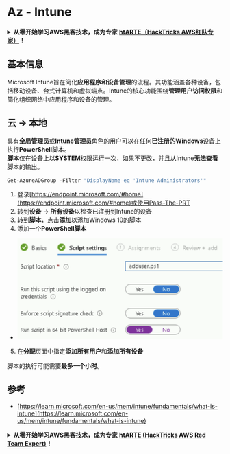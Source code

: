 # Az - Intune

<details>

<summary><strong>从零开始学习AWS黑客技术，成为专家</strong> <a href="https://training.hacktricks.xyz/courses/arte"><strong>htARTE（HackTricks AWS红队专家）</strong></a><strong>！</strong></summary>

支持HackTricks的其他方式：

* 如果您想看到您的**公司在HackTricks中做广告**或**下载PDF格式的HackTricks**，请查看[**订阅计划**](https://github.com/sponsors/carlospolop)!
* 获取[**官方PEASS & HackTricks周边产品**](https://peass.creator-spring.com)
* 探索[**PEASS家族**](https://opensea.io/collection/the-peass-family)，我们的独家[**NFTs**](https://opensea.io/collection/the-peass-family)
* **加入** 💬 [**Discord群**](https://discord.gg/hRep4RUj7f) 或 [**电报群**](https://t.me/peass) 或 **关注**我们的**Twitter** 🐦 [**@hacktricks\_live**](https://twitter.com/hacktricks\_live)**。**
* 通过向[**HackTricks**](https://github.com/carlospolop/hacktricks)和[**HackTricks Cloud**](https://github.com/carlospolop/hacktricks-cloud) github仓库提交PR来分享您的黑客技巧。

</details>

## 基本信息

Microsoft Intune旨在简化**应用程序和设备管理**的流程。其功能涵盖各种设备，包括移动设备、台式计算机和虚拟端点。Intune的核心功能围绕**管理用户访问权限**和简化组织网络中应用程序和设备的管理。

## 云 -> 本地

具有**全局管理员**或**Intune管理员**角色的用户可以在任何**已注册的Windows**设备上执行**PowerShell**脚本。\
**脚本**仅在设备上以**SYSTEM**权限运行一次，如果不更改，并且从Intune**无法查看**脚本的输出。

```powershell
Get-AzureADGroup -Filter "DisplayName eq 'Intune Administrators'"
```

1. 登录[https://endpoint.microsoft.com/#home](https://endpoint.microsoft.com/#home)或使用Pass-The-PRT
2. 转到**设备** -> **所有设备**以检查已注册到Intune的设备
3. 转到**脚本**，点击**添加**以添加Windows 10的脚本
4. 添加一个**PowerShell脚本**

* ![](<../../../.gitbook/assets/image (2) (1) (2) (2) (1).png>)

5. 在**分配**页面中指定**添加所有用户**和**添加所有设备**

脚本的执行可能需要**最多一个小时**。

## 参考

* [https://learn.microsoft.com/en-us/mem/intune/fundamentals/what-is-intune](https://learn.microsoft.com/en-us/mem/intune/fundamentals/what-is-intune)

<details>

<summary><strong>从零开始学习AWS黑客技术，成为专家</strong> <a href="https://training.hacktricks.xyz/courses/arte"><strong>htARTE (HackTricks AWS Red Team Expert)</strong></a><strong>！</strong></summary>

支持HackTricks的其他方式：

* 如果您想在HackTricks中看到您的**公司广告**或**下载PDF格式的HackTricks**，请查看[**订阅计划**](https://github.com/sponsors/carlospolop)!
* 获取[**官方PEASS & HackTricks周边产品**](https://peass.creator-spring.com)
* 发现我们的独家[**NFTs**](https://opensea.io/collection/the-peass-family)收藏品[**The PEASS Family**](https://opensea.io/collection/the-peass-family)
* **加入** 💬 [**Discord群**](https://discord.gg/hRep4RUj7f) 或 [**电报群**](https://t.me/peass) 或在**Twitter** 🐦 [**@hacktricks\_live**](https://twitter.com/hacktricks\_live)**上关注**我们。
* 通过向[**HackTricks**](https://github.com/carlospolop/hacktricks)和[**HackTricks Cloud**](https://github.com/carlospolop/hacktricks-cloud) github仓库提交PR来分享您的黑客技巧。

</details>
